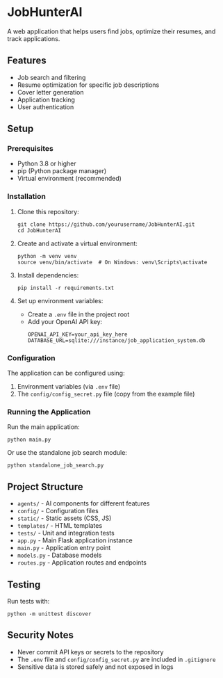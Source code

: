 # JobHunterAI

A web application that helps users find jobs, optimize their resumes, and track applications.

## Features

- Job search and filtering
- Resume optimization for specific job descriptions
- Cover letter generation
- Application tracking
- User authentication

## Setup

### Prerequisites

- Python 3.8 or higher
- pip (Python package manager)
- Virtual environment (recommended)

### Installation

1. Clone this repository:
   ```
   git clone https://github.com/yourusername/JobHunterAI.git
   cd JobHunterAI
   ```

2. Create and activate a virtual environment:
   ```
   python -m venv venv
   source venv/bin/activate  # On Windows: venv\Scripts\activate
   ```

3. Install dependencies:
   ```
   pip install -r requirements.txt
   ```

4. Set up environment variables:
   - Create a `.env` file in the project root
   - Add your OpenAI API key:
     ```
     OPENAI_API_KEY=your_api_key_here
     DATABASE_URL=sqlite:///instance/job_application_system.db
     ```

### Configuration

The application can be configured using:
1. Environment variables (via `.env` file)
2. The `config/config_secret.py` file (copy from the example file)

### Running the Application

Run the main application:
```
python main.py
```

Or use the standalone job search module:
```
python standalone_job_search.py
```

## Project Structure

- `agents/` - AI components for different features
- `config/` - Configuration files
- `static/` - Static assets (CSS, JS)
- `templates/` - HTML templates
- `tests/` - Unit and integration tests
- `app.py` - Main Flask application instance
- `main.py` - Application entry point
- `models.py` - Database models
- `routes.py` - Application routes and endpoints

## Testing

Run tests with:
```
python -m unittest discover
```

## Security Notes

- Never commit API keys or secrets to the repository
- The `.env` file and `config/config_secret.py` are included in `.gitignore`
- Sensitive data is stored safely and not exposed in logs
